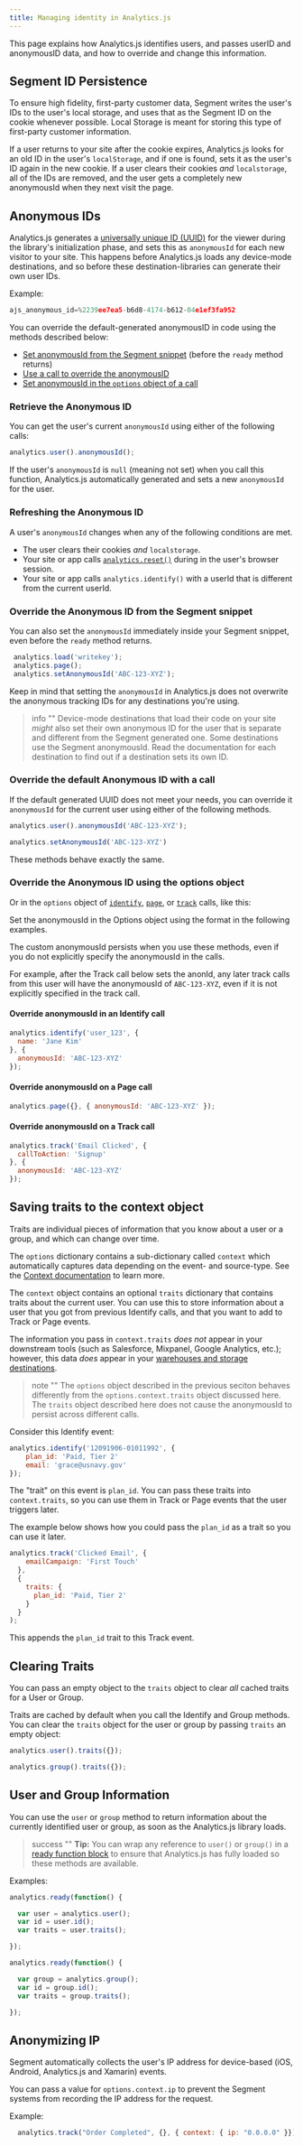 ```yaml
---
title: Managing identity in Analytics.js
---
```


This page explains how Analytics.js identifies users, and passes userID and anonymousID data, and how to override and change this information.

## Segment ID Persistence

To ensure high fidelity, first-party customer data, Segment writes the user's IDs to the user's local storage, and uses that as the Segment ID on the cookie whenever possible. Local Storage is meant for storing this type of first-party customer information.

If a user returns to your site after the cookie expires, Analytics.js looks for an old ID in the user's `localStorage`, and if one is found, sets it as the user's ID again in the new cookie. If a user clears their cookies _and_ `localstorage`, all of the IDs are removed, and the user gets a completely new anonymousId when they next visit the page.

<!-- TODO: add info on how user and group info is stored - on cookie, in mem, in localStorage-->

<!-- TODO: also info on
- what is the userId
- what's it mean
- where's it set
- methods for working w/
- retrieving the userID  -->


## Anonymous IDs

Analytics.js generates a [universally unique ID (UUID)](https://en.wikipedia.org/wiki/Universally_unique_identifier) for the viewer during the library's initialization phase, and sets this as `anonymousId` for each new visitor to your site. This happens before Analytics.js loads any device-mode destinations, and so before these destination-libraries can generate their own user IDs.

Example:
```js
ajs_anonymous_id=%2239ee7ea5-b6d8-4174-b612-04e1ef3fa952
```

You can override the default-generated anonymousID in code using the methods described below:
- [Set anonymousId from the Segment snippet](#override-the-anonymous-id-from-the-segment-snippet) (before the `ready` method returns)
- [Use a call to override the anonymousID](#override-the-default-anonymous-id-with-a-call)
- [Set anonymousId in the `options` object of a call](#override-the-anonymous-id-using-the-options-object)

### Retrieve the Anonymous ID

You can get the user's current `anonymousId` using either of the following calls:

```js
analytics.user().anonymousId();
```

If the user's `anonymousId` is `null` (meaning not set) when you call this function, Analytics.js automatically generated and sets a new `anonymousId` for the user.


### Refreshing the Anonymous ID

A user's `anonymousId` changes when any of the following conditions are met.

- The user clears their cookies _and_ `localstorage`.
- Your site or app calls [`analytics.reset()`](/docs/connections/sources/catalog/libraries/website/javascript/#reset-or-logout) during in the user's browser session.
- Your site or app calls `analytics.identify()` with a userId that is different from the current userId.


### Override the Anonymous ID from the Segment snippet

You can also set the `anonymousId` immediately inside your Segment snippet, even before the `ready` method returns.
<!-- TODO: explain when you would do this, when not to do this. What this buys you.-->

 ```js
  analytics.load('writekey');
  analytics.page();
  analytics.setAnonymousId('ABC-123-XYZ');
```

Keep in mind that setting the `anonymousId` in Analytics.js does not overwrite the anonymous tracking IDs for any destinations you're using.

> info ""
> Device-mode destinations that load their code on your site _might_ also set their own anonymous ID for the user that is separate and different from the Segment generated one. Some destinations use the Segment anonymousId. Read the documentation for each destination to find out if a destination sets its own ID.

### Override the default Anonymous ID with a call

If the default generated UUID does not meet your needs, you can override it `anonymousId` for the current user using either of the following methods.

```js
analytics.user().anonymousId('ABC-123-XYZ');
```

```js
analytics.setAnonymousId('ABC-123-XYZ')
```

These methods behave exactly the same.

### Override the Anonymous ID using the options object

Or in the `options` object of [`identify`](/docs/connections/spec/identify/), [`page`](/docs/connections/spec/page/), or [`track`](/docs/connections/spec/track/) calls, like this:


Set the anonymousId in the Options object using the format in the following examples.

The custom anonymousId persists when you use these methods, even if you do not explicitly specify the anonymousId in the calls.

For example, after the Track call below sets the anonId, any later track calls from this user will have the anonymousId of `ABC-123-XYZ`, even if it is not explicitly specified in the track call.

#### Override anonymousId in an Identify call

```js
analytics.identify('user_123', {
  name: 'Jane Kim'
}, {
  anonymousId: 'ABC-123-XYZ'
});
```

#### Override anonymousId on a Page call

```js
analytics.page({}, { anonymousId: 'ABC-123-XYZ' });
```

#### Override anonymousId on a Track call

```js
analytics.track('Email Clicked', {
  callToAction: 'Signup'
}, {
  anonymousId: 'ABC-123-XYZ'
});
```


## Saving traits to the context object

Traits are individual pieces of information that you know about a user or a group, and which can change over time.

The `options` dictionary contains a sub-dictionary called `context` which automatically captures data depending on the event- and source-type. See the [Context documentation](https://segment.com/docs/connections/spec/common/#context) to learn more.

The `context` object contains an optional `traits` dictionary that contains traits about the current user. You can use this to store information about a user that you got from previous Identify calls, and that you want to add to Track or Page events.

The information you pass in `context.traits` _does not_ appear in your downstream tools (such as Salesforce, Mixpanel, Google Analytics, etc.); however, this data _does_ appear in your [warehouses and storage destinations](/docs/connections/storage/).

> note ""
> The `options` object described in the previous seciton behaves differently from the `options.context.traits` object discussed here. The `traits` object described here does not cause the anonymousId to persist across different calls.
<!-- different from the options, probably different behavior, probably don't persist TODO: P check this pls :) -->

Consider this Identify event:

```js
analytics.identify('12091906-01011992', {
    plan_id: 'Paid, Tier 2'
    email: 'grace@usnavy.gov'
});
```

The "trait" on this event is `plan_id`. You can pass these traits into `context.traits`, so you can use them in Track or Page events that the user triggers later.

The example below shows how you could pass the `plan_id` as a trait so you can use it later.

```js
analytics.track('Clicked Email', {
  	emailCampaign: 'First Touch'
  },
  {
    traits: {
      plan_id: 'Paid, Tier 2'
    }
  }
);
```

This appends the `plan_id` trait to this Track event. <!-- TODO: P - check this behavior? Does it persist? Also please add the context object brackets)  This does _not_ add the name or email, since those traits are not in the `context` object. You must do this for every susbequent event you want these traits to appear on.-->



## Clearing Traits

You can pass an empty object to the `traits` object to clear _all_ cached traits for a User or Group.

Traits are cached by default when you call the Identify and Group methods. You can clear the `traits` object for the user or group by passing `traits` an empty object:

```js
analytics.user().traits({});
```
```js
analytics.group().traits({});
```



## User and Group Information

You can use the `user` or `group` method to return information about the currently identified user or group, as soon as the Analytics.js library loads.

<!-- TODO: retrieves info from cookie, if they have any info - maybe link to the top section-->


> success ""
> **Tip:** You can wrap any reference to `user()` or `group()` in a [ready function block](/docs/connections/sources/catalog/libraries/website/javascript#ready) to ensure that Analytics.js has fully loaded so these methods are available.

Examples:

```js
analytics.ready(function() {

  var user = analytics.user();
  var id = user.id();
  var traits = user.traits();

});
```

```js
analytics.ready(function() {

  var group = analytics.group();
  var id = group.id();
  var traits = group.traits();

});
```


## Anonymizing IP

Segment automatically collects the user's IP address for device-based (iOS, Android, Analytics.js and Xamarin) events.

You can pass a value for `options.context.ip` to prevent the Segment systems from recording the IP address for the request.
<!-- TODO have to send with every track call to anonymize & explicitly override. if you reset, then Seg defaults to the normal common/context behavior -->

Example:

```js
  analytics.track("Order Completed", {}, { context: { ip: "0.0.0.0" }});
```
